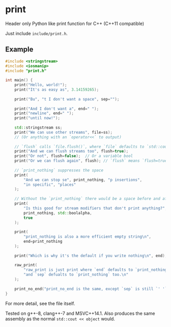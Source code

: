 print
=====

Header only Python like print function for C++ (C++11 compatible)

Just include `include/print.h`.

Example
-----

```c++
#include <stringstream>
#include <iosmanip>
#include "print.h"
  
int main() {
    print("Hello, world!");
    print("It's as easy as", 3.14159265);
  
    print("Bu", "t I don't want a space", sep="");
  
    print("And I don't want a", end=" ");
    print("newline", end=" ");
    print("until now!");
  
    std::stringstream ss;
    print("We can use other streams", file=ss);
    // (Or anything with an `operator<<` to output)
  
    // `flush` calls `file.flush()`, where `file` defaults to `std::cout`
    print("And we can flush streams too", flush=true);
    print("Or not", flush=false);  // Or a variable bool
    print("Or we can flush again", flush); // `flush` means `flush=true`
  
    // `print_nothing` suppresses the space
    print(
        "And we can stop se", print_nothing, "p insertions",
        "in specific", "places"
    );
  
    // Without the `print_nothing` there would be a space before and after `std::boolalpha`
    print(
        "Is this good for stream modifiers that don't print anything?",
        print_nothing, std::boolalpha,
        true
    );
  
    print(
        "print_nothing is also a more efficient empty string\n",
        end=print_nothing
    );
  
    print("Which is why it's the default if you write nothing\n", end); 
  
    raw_print(
        "raw_print is just print where `end` defaults to `print_nothing` "
        "and `sep` defualts to `print_nothing` too.\n"
    );
  
    print_no_end("print_no_end is the same, except `sep` is still `' '` (space)");
}
```

For more detail, see the file itself.

Tested on g++-8, clang++-7 and MSVC++14.1. Also produces the same assembly as the normal `std::cout << object` would.
